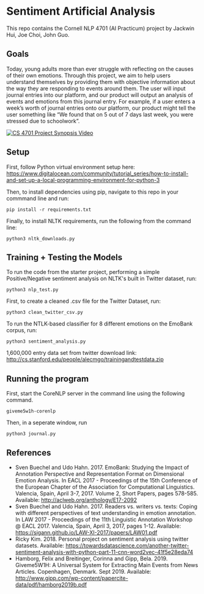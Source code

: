 # Sentiment Artificial Analysis

This repo contains the Cornell NLP 4701 (AI Practicum) project by Jackwin Hui, Joe Choi, John Guo. 

## Goals 

Today, young adults more than ever struggle with reflecting on the causes of their own emotions. Through this project, we aim to help users understand themselves by providing them with objective information about the way they are responding to events around them. The user will input journal entries into our platform, and our product will output an analysis of events and emotions from this journal entry. For example, if a user enters a week’s worth of journal entries onto our platform, our product might tell the user something like “We found that on 5 out of 7 days last week, you were stressed due to schoolwork”.

[![CS 4701 Project Synopsis Video](https://i.imgur.com/1Q2FQgI.png)](https://www.youtube.com/watch?v=VGXcWkWDSm4 "CS 4701 Project Synopsis Video - Click to Watch!")

## Setup 

First, follow Python virtual environment setup here:  https://www.digitalocean.com/community/tutorial_series/how-to-install-and-set-up-a-local-programming-environment-for-python-3 

Then, to install dependencies using pip, navigate to this repo in your commmand line and run: 

```
pip install -r requirements.txt
```

Finally, to install NLTK requirements, run the following from the command line: 

```
python3 nltk_downloads.py
```

## Training + Testing the Models

To run the code from the starter project, performing a simple Positive/Negative sentiment analysis on NLTK's built in Twitter dataset, run: 
```
python3 nlp_test.py
```

First, to create a cleaned .csv file for the Twitter Dataset, run: 
```
python3 clean_twitter_csv.py
```

To run the NTLK-based classifier for 8 different emotions on the EmoBank corpus, run: 
```
python3 sentiment_analysis.py
```

1,600,000 entry data set from twitter download link:
http://cs.stanford.edu/people/alecmgo/trainingandtestdata.zip 

## Running the program 
First, start the CoreNLP server in the command line using the following command. 
```
giveme5w1h-corenlp
```
Then, in a seperate window, run
```
python3 journal.py
```

## References
* Sven Buechel and Udo Hahn. 2017. EmoBank: Studying the Impact of Annotation Perspective and Representation Format on Dimensional Emotion Analysis. In EACL 2017 - Proceedings of the 15th Conference of the European Chapter of the Association for Computational Linguistics. Valencia, Spain, April 3-7, 2017. Volume 2, Short Papers, pages 578-585. Available: http://aclweb.org/anthology/E17-2092
* Sven Buechel and Udo Hahn. 2017. Readers vs. writers vs. texts: Coping with different perspectives of text understanding in emotion annotation. In LAW 2017 - Proceedings of the 11th Linguistic Annotation Workshop @ EACL 2017. Valencia, Spain, April 3, 2017, pages 1-12. Available: https://sigann.github.io/LAW-XI-2017/papers/LAW01.pdf
* Ricky Kim. 2018. Personal project on sentiment analysis using twitter datasets. Available: https://towardsdatascience.com/another-twitter-sentiment-analysis-with-python-part-11-cnn-word2vec-41f5e28eda74 
* Hamborg, Felix and Breitinger, Corinna and Gipp, Bela. 2019. Giveme5W1H: A Universal System for Extracting Main Events from News Articles. Copenhagen, Denmark. Sept 2019. Available: http://www.gipp.com/wp-content/papercite-data/pdf/hamborg2019b.pdf



